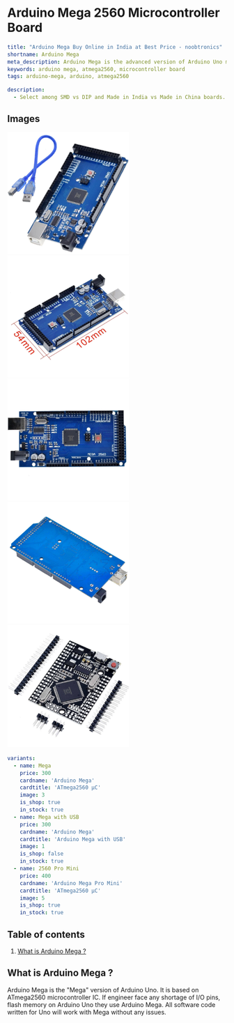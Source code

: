 # Arduino Mega 2560 Microcontroller Board

``` yaml
title: "Arduino Mega Buy Online in India at Best Price - noobtronics"
shortname: Arduino Mega
meta_description: Arduino Mega is the advanced version of Arduino Uno microcontroller board based on ATmega2560 IC. Purchase now with free delivery and cash on delivery options all over India.
keywords: arduino mega, atmega2560, microcontroller board
tags: arduino-mega, arduino, atmega2560

```

``` yaml
description: 
  - Select among SMD vs DIP and Made in India vs Made in China boards.
```

## Images
<p float="left">
  <img alt="Arduino Mega with USB Cable" 
       src="/storage/product/arduino-mega/arduino-mega-with-usb-cable.jpg" width="280" 
   />
  <img alt="Dimensions of Arduino Mega in mm" 
       src="/storage/product/arduino-mega/arduino-mega-dimension.jpg" width="280" 
   />
  <img alt="Arduino Mega Top View" 
       src="/storage/product/arduino-mega/arduino-mega-top-view.jpg" width="280" 
   />
  <img alt="Arduino Mega Bottom View" 
       src="/storage/product/arduino-mega/arduino-mega-bottom-view.jpg" width="280" 
   />
  <img alt="Arduino Mega 2560 Pro Mini" 
       src="/storage/product/arduino-mega/2560-mega-pro-mini.jpg" width="280" 
   />
</p>

``` yaml
variants:
  - name: Mega
    price: 300
    cardname: 'Arduino Mega'
    cardtitle: 'ATmega2560 μC'
    image: 3
    is_shop: true
    in_stock: true
  - name: Mega with USB
    price: 300
    cardname: 'Arduino Mega'
    cardtitle: 'Arduino Mega with USB'
    image: 1
    is_shop: false
    in_stock: true 
  - name: 2560 Pro Mini
    price: 400
    cardname: 'Arduino Mega Pro Mini'
    cardtitle: 'ATmega2560 μC'
    image: 5
    is_shop: true
    in_stock: true
```

## Table of contents
1. [What is Arduino Mega ?](#What-is-Arduino-Mega)


<a name="What-is-Arduino-Mega"></a>
## What is Arduino Mega ? 
Arduino Mega is the "Mega" version of Arduino Uno. It is based on ATmega2560 microcontroller IC. If engineer face any shortage of I/O pins, flash memory on Arduino Uno they use Arduino Mega. All software code written for Uno will work with Mega without any issues.
